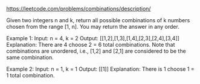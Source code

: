 https://leetcode.com/problems/combinations/description/

Given two integers n and k, return all possible combinations of k numbers chosen from the range [1, n].
You may return the answer in any order.

Example 1:
Input: n = 4, k = 2
Output: [[1,2],[1,3],[1,4],[2,3],[2,4],[3,4]]
Explanation: There are 4 choose 2 = 6 total combinations.
Note that combinations are unordered, i.e., [1,2] and [2,1] are considered to be the same combination.

Example 2:
Input: n = 1, k = 1
Output: [[1]]
Explanation: There is 1 choose 1 = 1 total combination.
